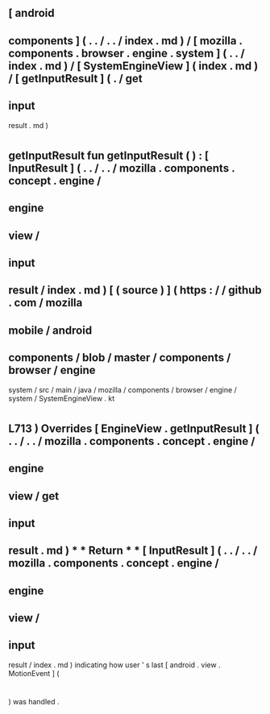 [
android
-
components
]
(
.
.
/
.
.
/
index
.
md
)
/
[
mozilla
.
components
.
browser
.
engine
.
system
]
(
.
.
/
index
.
md
)
/
[
SystemEngineView
]
(
index
.
md
)
/
[
getInputResult
]
(
.
/
get
-
input
-
result
.
md
)
#
getInputResult
fun
getInputResult
(
)
:
[
InputResult
]
(
.
.
/
.
.
/
mozilla
.
components
.
concept
.
engine
/
-
engine
-
view
/
-
input
-
result
/
index
.
md
)
[
(
source
)
]
(
https
:
/
/
github
.
com
/
mozilla
-
mobile
/
android
-
components
/
blob
/
master
/
components
/
browser
/
engine
-
system
/
src
/
main
/
java
/
mozilla
/
components
/
browser
/
engine
/
system
/
SystemEngineView
.
kt
#
L713
)
Overrides
[
EngineView
.
getInputResult
]
(
.
.
/
.
.
/
mozilla
.
components
.
concept
.
engine
/
-
engine
-
view
/
get
-
input
-
result
.
md
)
*
*
Return
*
*
[
InputResult
]
(
.
.
/
.
.
/
mozilla
.
components
.
concept
.
engine
/
-
engine
-
view
/
-
input
-
result
/
index
.
md
)
indicating
how
user
'
s
last
[
android
.
view
.
MotionEvent
]
(
#
)
was
handled
.
